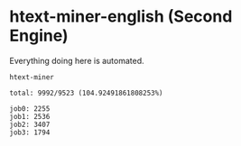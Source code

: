 # htext-miner-english (Second Engine)

Everything doing here is automated.

```
htext-miner

total: 9992/9523 (104.92491861808253%)

job0: 2255
job1: 2536
job2: 3407
job3: 1794
```